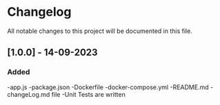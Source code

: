 # Changelog
All notable changes to this project will be documented in this file.

## [1.0.0] - 14-09-2023
### Added
-app.js
-package.json
-Dockerfile
-docker-compose.yml
-README.md
-changeLog.md file
-Unit Tests are written